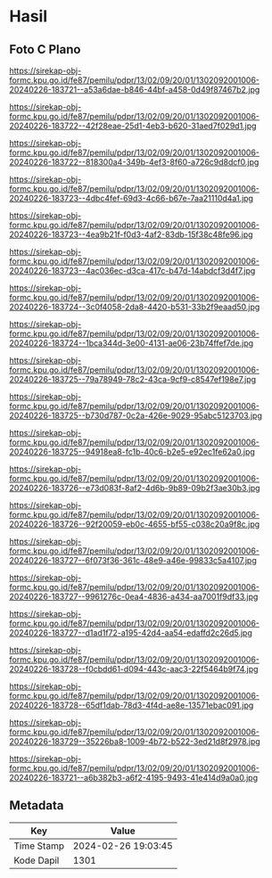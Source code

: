 # Hasil

## Foto C Plano

https://sirekap-obj-formc.kpu.go.id/fe87/pemilu/pdpr/13/02/09/20/01/1302092001006-20240226-183721--a53a6dae-b846-44bf-a458-0d49f87467b2.jpg

https://sirekap-obj-formc.kpu.go.id/fe87/pemilu/pdpr/13/02/09/20/01/1302092001006-20240226-183722--42f28eae-25d1-4eb3-b620-31aed7f029d1.jpg

https://sirekap-obj-formc.kpu.go.id/fe87/pemilu/pdpr/13/02/09/20/01/1302092001006-20240226-183722--818300a4-349b-4ef3-8f60-a726c9d8dcf0.jpg

https://sirekap-obj-formc.kpu.go.id/fe87/pemilu/pdpr/13/02/09/20/01/1302092001006-20240226-183723--4dbc4fef-69d3-4c66-b67e-7aa21110d4a1.jpg

https://sirekap-obj-formc.kpu.go.id/fe87/pemilu/pdpr/13/02/09/20/01/1302092001006-20240226-183723--4ea9b21f-f0d3-4af2-83db-15f38c48fe96.jpg

https://sirekap-obj-formc.kpu.go.id/fe87/pemilu/pdpr/13/02/09/20/01/1302092001006-20240226-183723--4ac036ec-d3ca-417c-b47d-14abdcf3d4f7.jpg

https://sirekap-obj-formc.kpu.go.id/fe87/pemilu/pdpr/13/02/09/20/01/1302092001006-20240226-183724--3c0f4058-2da8-4420-b531-33b2f9eaad50.jpg

https://sirekap-obj-formc.kpu.go.id/fe87/pemilu/pdpr/13/02/09/20/01/1302092001006-20240226-183724--1bca344d-3e00-4131-ae06-23b74ffef7de.jpg

https://sirekap-obj-formc.kpu.go.id/fe87/pemilu/pdpr/13/02/09/20/01/1302092001006-20240226-183725--79a78949-78c2-43ca-9cf9-c8547ef198e7.jpg

https://sirekap-obj-formc.kpu.go.id/fe87/pemilu/pdpr/13/02/09/20/01/1302092001006-20240226-183725--b730d787-0c2a-426e-9029-95abc5123703.jpg

https://sirekap-obj-formc.kpu.go.id/fe87/pemilu/pdpr/13/02/09/20/01/1302092001006-20240226-183725--94918ea8-fc1b-40c6-b2e5-e92ec1fe62a0.jpg

https://sirekap-obj-formc.kpu.go.id/fe87/pemilu/pdpr/13/02/09/20/01/1302092001006-20240226-183726--e73d083f-8af2-4d6b-9b89-09b2f3ae30b3.jpg

https://sirekap-obj-formc.kpu.go.id/fe87/pemilu/pdpr/13/02/09/20/01/1302092001006-20240226-183726--92f20059-eb0c-4655-bf55-c038c20a9f8c.jpg

https://sirekap-obj-formc.kpu.go.id/fe87/pemilu/pdpr/13/02/09/20/01/1302092001006-20240226-183727--6f073f36-361c-48e9-a46e-99833c5a4107.jpg

https://sirekap-obj-formc.kpu.go.id/fe87/pemilu/pdpr/13/02/09/20/01/1302092001006-20240226-183727--9961276c-0ea4-4836-a434-aa7001f9df33.jpg

https://sirekap-obj-formc.kpu.go.id/fe87/pemilu/pdpr/13/02/09/20/01/1302092001006-20240226-183727--d1ad1f72-a195-42d4-aa54-edaffd2c26d5.jpg

https://sirekap-obj-formc.kpu.go.id/fe87/pemilu/pdpr/13/02/09/20/01/1302092001006-20240226-183728--f0cbdd61-d094-443c-aac3-22f5464b9f74.jpg

https://sirekap-obj-formc.kpu.go.id/fe87/pemilu/pdpr/13/02/09/20/01/1302092001006-20240226-183728--65df1dab-78d3-4f4d-ae8e-13571ebac091.jpg

https://sirekap-obj-formc.kpu.go.id/fe87/pemilu/pdpr/13/02/09/20/01/1302092001006-20240226-183729--35226ba8-1009-4b72-b522-3ed21d8f2978.jpg

https://sirekap-obj-formc.kpu.go.id/fe87/pemilu/pdpr/13/02/09/20/01/1302092001006-20240226-183721--a6b382b3-a6f2-4195-9493-41e414d9a0a0.jpg


## Metadata

| Key        | Value               |
| ---------- | ------------------- |
| Time Stamp | 2024-02-26 19:03:45 |
| Kode Dapil | 1301                |



